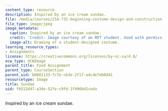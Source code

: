 ```yaml
---
content_type: resource
description: Inspired by an ice cream sundae.
file: /media/courses/21m-732-beginning-costume-design-and-construction-fall-2008/f6512d47a3de52fec9fd1f496bd2ceda_sundae.jpg
file_type: image/jpeg
image_metadata:
  caption: Inspired by an ice cream sundae.
  credit: 'Credit: Image courtesy of an MIT student. Used with permission.'
  image-alt: Drawing of a student-designed costume.
learning_resource_types:
- Assignments
license: https://creativecommons.org/licenses/by-nc-sa/4.0/
ocw_type: OCWImage
parent_title: Food Assignment
parent_type: CourseSection
parent_uid: b0081133-fc7e-cb3e-2f17-a4cde7eb0d41
resourcetype: Image
title: Sundae
uid: f6512d47-a3de-52fe-c9fd-1f496bd2ceda
---
```

Inspired by an ice cream sundae.